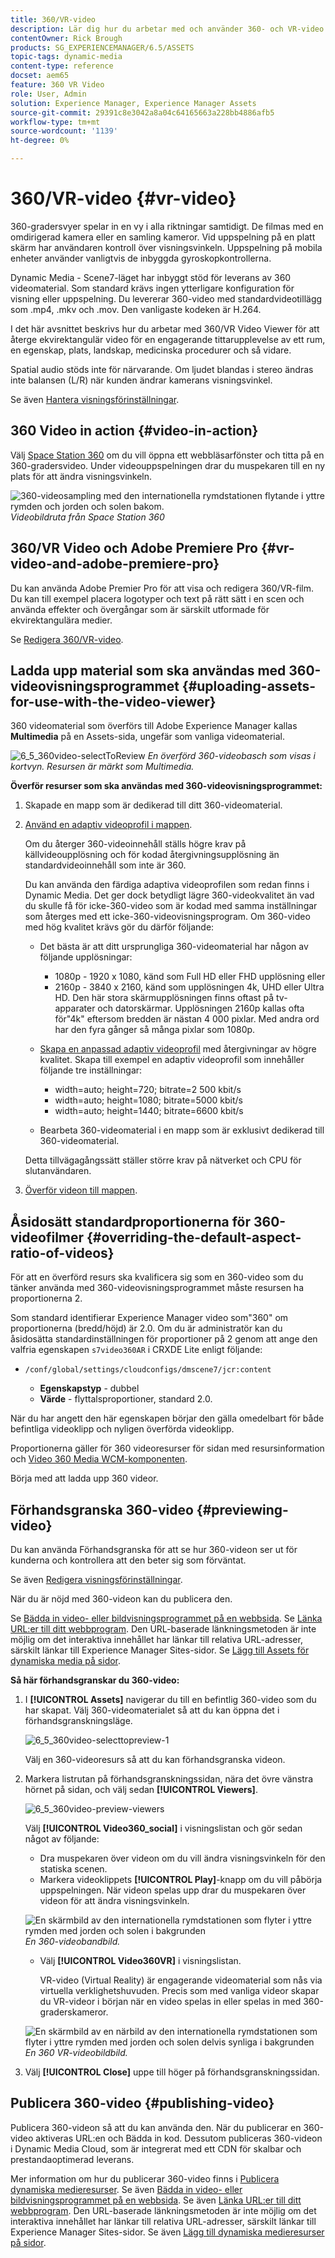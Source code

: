 ```yaml
---
title: 360/VR-video
description: Lär dig hur du arbetar med och använder 360- och VR-video (Virtual Reality) i Dynamic Media.
contentOwner: Rick Brough
products: SG_EXPERIENCEMANAGER/6.5/ASSETS
topic-tags: dynamic-media
content-type: reference
docset: aem65
feature: 360 VR Video
role: User, Admin
solution: Experience Manager, Experience Manager Assets
source-git-commit: 29391c8e3042a8a04c64165663a228bb4886afb5
workflow-type: tm+mt
source-wordcount: '1139'
ht-degree: 0%

---
```


# 360/VR-video {#vr-video}

360-gradersvyer spelar in en vy i alla riktningar samtidigt. De filmas med en omdirigerad kamera eller en samling kameror. Vid uppspelning på en platt skärm har användaren kontroll över visningsvinkeln. Uppspelning på mobila enheter använder vanligtvis de inbyggda gyroskopkontrollerna.

Dynamic Media - Scene7-läget har inbyggt stöd för leverans av 360 videomaterial. Som standard krävs ingen ytterligare konfiguration för visning eller uppspelning. Du levererar 360-video med standardvideotillägg som .mp4, .mkv och .mov. Den vanligaste kodeken är H.264.

I det här avsnittet beskrivs hur du arbetar med 360/VR Video Viewer för att återge ekvirektangulär video för en engagerande tittarupplevelse av ett rum, en egenskap, plats, landskap, medicinska procedurer och så vidare.

Spatial audio stöds inte för närvarande. Om ljudet blandas i stereo ändras inte balansen (L/R) när kunden ändrar kamerans visningsvinkel.

Se även [Hantera visningsförinställningar](/help/assets/managing-viewer-presets.md).

## 360 Video in action {#video-in-action}

Välj [Space Station 360](https://s7d1.scene7.com/s7viewers/html5/Video360Viewer.html?asset=Viewers/space_station_360-AVS) om du vill öppna ett webbläsarfönster och titta på en 360-gradersvideo. Under videouppspelningen drar du muspekaren till en ny plats för att ändra visningsvinkeln.

![360-videosampling med den internationella rymdstationen flytande i yttre rymden och jorden och solen bakom.](assets/6_5_360videoiss_simplified.png)
*Videobildruta från Space Station 360*

## 360/VR Video och Adobe Premiere Pro {#vr-video-and-adobe-premiere-pro}

Du kan använda Adobe Premier Pro för att visa och redigera 360/VR-film. Du kan till exempel placera logotyper och text på rätt sätt i en scen och använda effekter och övergångar som är särskilt utformade för ekvirektangulära medier.

Se [Redigera 360/VR-video](https://helpx.adobe.com/premiere-pro/how-to/edit-360-vr-video.html).

## Ladda upp material som ska användas med 360-videovisningsprogrammet {#uploading-assets-for-use-with-the-video-viewer}

360 videomaterial som överförs till Adobe Experience Manager kallas **Multimedia** på en Assets-sida, ungefär som vanliga videomaterial.

![6_5_360video-selectToReview](assets/6_5_360video-selecttopreview.png)
*En överförd 360-videobasch som visas i kortvyn. Resursen är märkt som Multimedia.*

**Överför resurser som ska användas med 360-videovisningsprogrammet:**

1. Skapade en mapp som är dedikerad till ditt 360-videomaterial.
1. [Använd en adaptiv videoprofil i mappen](/help/assets/video-profiles.md#applying-a-video-profile-to-folders).

   Om du återger 360-videoinnehåll ställs högre krav på källvideoupplösning och för kodad återgivningsupplösning än standardvideoinnehåll som inte är 360.

   Du kan använda den färdiga adaptiva videoprofilen som redan finns i Dynamic Media. Det ger dock betydligt lägre 360-videokvalitet än vad du skulle få för icke-360-video som är kodad med samma inställningar som återges med ett icke-360-videovisningsprogram. Om 360-video med hög kvalitet krävs gör du därför följande:

   * Det bästa är att ditt ursprungliga 360-videomaterial har någon av följande upplösningar:

      * 1080p - 1920 x 1080, känd som Full HD eller FHD upplösning eller
      * 2160p - 3840 x 2160, känd som upplösningen 4k, UHD eller Ultra HD. Den här stora skärmupplösningen finns oftast på tv-apparater och datorskärmar. Upplösningen 2160p kallas ofta för&quot;4k&quot; eftersom bredden är nästan 4 000 pixlar. Med andra ord har den fyra gånger så många pixlar som 1080p.

   * [Skapa en anpassad adaptiv videoprofil](/help/assets/video-profiles.md#creating-a-video-encoding-profile-for-adaptive-streaming) med återgivningar av högre kvalitet. Skapa till exempel en adaptiv videoprofil som innehåller följande tre inställningar:

      * width=auto; height=720; bitrate=2 500 kbit/s
      * width=auto; height=1080; bitrate=5000 kbit/s
      * width=auto; height=1440; bitrate=6600 kbit/s

   * Bearbeta 360-videomaterial i en mapp som är exklusivt dedikerad till 360-videomaterial.

   Detta tillvägagångssätt ställer större krav på nätverket och CPU för slutanvändaren.

1. [Överför videon till mappen](/help/assets/managing-video-assets.md#upload-and-preview-video-assets).

## Åsidosätt standardproportionerna för 360-videofilmer  {#overriding-the-default-aspect-ratio-of-videos}

För att en överförd resurs ska kvalificera sig som en 360-video som du tänker använda med 360-videovisningsprogrammet måste resursen ha proportionerna 2.

Som standard identifierar Experience Manager video som&quot;360&quot; om proportionerna (bredd/höjd) är 2.0. Om du är administratör kan du åsidosätta standardinställningen för proportioner på 2 genom att ange den valfria egenskapen `s7video360AR` i CRXDE Lite enligt följande:

* `/conf/global/settings/cloudconfigs/dmscene7/jcr:content`

   * **Egenskapstyp** - dubbel
   * **Värde** - flyttalsproportioner, standard 2.0.

När du har angett den här egenskapen börjar den gälla omedelbart för både befintliga videoklipp och nyligen överförda videoklipp.

Proportionerna gäller för 360 videoresurser för sidan med resursinformation och [Video 360 Media WCM-komponenten](/help/assets/adding-dynamic-media-assets-to-pages.md#dynamic-media-components).

Börja med att ladda upp 360 videor.

## Förhandsgranska 360-video {#previewing-video}

Du kan använda Förhandsgranska för att se hur 360-videon ser ut för kunderna och kontrollera att den beter sig som förväntat.

Se även [Redigera visningsförinställningar](/help/assets/managing-viewer-presets.md#editing-viewer-presets).

När du är nöjd med 360-videon kan du publicera den.

Se [Bädda in video- eller bildvisningsprogrammet på en webbsida](/help/assets/embed-code.md).
Se [Länka URL:er till ditt webbprogram](/help/assets/linking-urls-to-yourwebapplication.md). Den URL-baserade länkningsmetoden är inte möjlig om det interaktiva innehållet har länkar till relativa URL-adresser, särskilt länkar till Experience Manager Sites-sidor.
Se [Lägg till Assets för dynamiska media på sidor](/help/assets/adding-dynamic-media-assets-to-pages.md).

**Så här förhandsgranskar du 360-video:**

1. I **[!UICONTROL Assets]** navigerar du till en befintlig 360-video som du har skapat. Välj 360-videomaterialet så att du kan öppna det i förhandsgranskningsläge.

   ![6_5_360video-selecttopreview-1](assets/6_5_360video-selecttopreview-1.png)

   Välj en 360-videoresurs så att du kan förhandsgranska videon.

1. Markera listrutan på förhandsgranskningssidan, nära det övre vänstra hörnet på sidan, och välj sedan **[!UICONTROL Viewers]**.

   ![6_5_360video-preview-viewers](assets/6_5_360video-preview-viewers.png)

   Välj **[!UICONTROL Video360_social]** i visningslistan och gör sedan något av följande:

   * Dra muspekaren över videon om du vill ändra visningsvinkeln för den statiska scenen.
   * Markera videoklippets **[!UICONTROL Play]**-knapp om du vill påbörja uppspelningen. När videon spelas upp drar du muspekaren över videon för att ändra visningsvinkeln.

   ![En skärmbild av den internationella rymdstationen som flyter i yttre rymden med jorden och solen i bakgrunden ](assets/6_5_360video-preview-video360-social.png)*En 360-videobandbild.*

   * Välj **[!UICONTROL Video360VR]** i visningslistan.

     VR-video (Virtual Reality) är engagerande videomaterial som nås via virtuella verklighetshuvuden. Precis som med vanliga videor skapar du VR-videor i början när en video spelas in eller spelas in med 360-graderskameror.

   ![En skärmbild av en närbild av den internationella rymdstationen som flyter i yttre rymden med jorden och solen delvis synliga i bakgrunden](assets/6_5_360video-preview-video360vr.png)
   *En 360 VR-videobildbild.*

1. Välj **[!UICONTROL Close]** uppe till höger på förhandsgranskningssidan.

## Publicera 360-video {#publishing-video}

Publicera 360-videon så att du kan använda den. När du publicerar en 360-video aktiveras URL:en och Bädda in kod. Dessutom publiceras 360-videon i Dynamic Media Cloud, som är integrerat med ett CDN för skalbar och prestandaoptimerad leverans.

Mer information om hur du publicerar 360-video finns i [Publicera dynamiska medieresurser](/help/assets/publishing-dynamicmedia-assets.md).
Se även [Bädda in video- eller bildvisningsprogrammet på en webbsida](/help/assets/embed-code.md).
Se även [Länka URL:er till ditt webbprogram](/help/assets/linking-urls-to-yourwebapplication.md). Den URL-baserade länkningsmetoden är inte möjlig om det interaktiva innehållet har länkar till relativa URL-adresser, särskilt länkar till Experience Manager Sites-sidor.
Se även [Lägg till dynamiska medieresurser på sidor](/help/assets/adding-dynamic-media-assets-to-pages.md).
